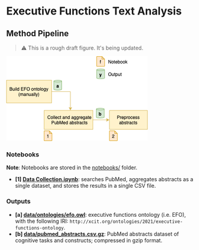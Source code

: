 # Executive Functions Text Analysis


## Method Pipeline

> :warning: This is a rough draft figure. It's being updated.


![method pipeline](docs/pipeline.drawio.png)


### Notebooks

**Note**: Notebooks are stored in the [notebooks/](notebooks/) folder.

- **[1] [Data Collection.ipynb](notebooks/1%20Data%20Collection.ipynb)**: searches PubMed, aggregates abstracts as a single dataset, and stores the results in a single CSV file.


### Outputs

- **[a] [data/ontologies/efo.owl](data/ontologies/efo.owl)**: executive functions ontology (i.e. EFO), with the following IRI: `http://xcit.org/ontologies/2021/executive-functions-ontology`.
- **[b] [data/pubmed_abstracts.csv.gz](data/pubmed_abstracts.csv.gz)**: PubMed abstracts dataset of cognitive tasks and constructs; compressed in gzip format.

